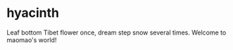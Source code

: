 # hyacinth
Leaf bottom Tibet flower once, dream step snow several times. Welcome to maomao's world!
